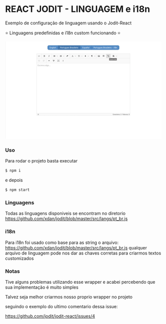 # REACT JODIT - LINGUAGEM e i18n

Exemplo de configuração de linguagem usando o Jodit-React



⭐️ Linguagens predefinidas e i18n custom funcionando ⭐️


![Sample Image](https://github.com/micheldpcarlos/react-jodit-poc/blob/master/sample.png?raw=true)

### Uso
Para rodar o projeto basta executar
```sh
$ npm i
```

e depois

```sh
$ npm start
```


### Linguagens
Todas as linguagens disponiveis se encontram no diretorio
https://github.com/xdan/jodit/blob/master/src/langs/pt_br.js

### i18n
Para i18n foi usado como base para as string o arquivo:
https://github.com/xdan/jodit/blob/master/src/langs/pt_br.js
qualquer arquivo de linguagem pode nos dar as chaves corretas para criarmos textos customizados


### Notas
Tive alguns problemas utilizando esse wrapper e acabei percebendo que sua implementação é muito simples

Talvez seja melhor criarmos nosso proprio wrapper no projeto

seguindo o exemplo do ultimo comentario dessa issue:

https://github.com/jodit/jodit-react/issues/4